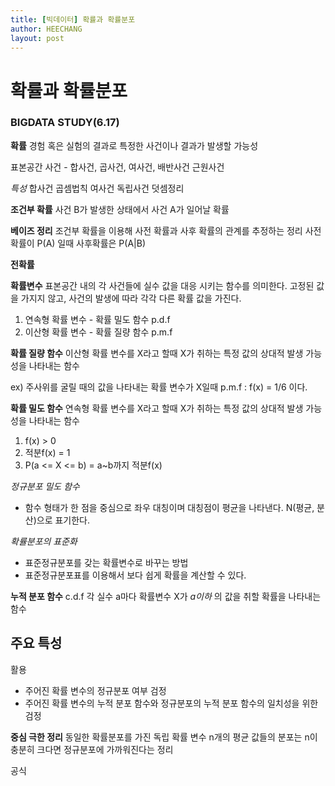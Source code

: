 ```yaml
---
title: [빅데이터] 확률과 확률분포
author: HEECHANG
layout: post
---
```


# 확률과 확률분포
### BIGDATA STUDY(6.17)

**확률**
경험 혹은 실험의 결과로 특정한 사건이나 결과가 발생할 가능성

표본공간
사건 - 합사건, 곱사건, 여사건, 배반사건
근원사건

*특성*
합사건
곱셈법칙
여사건
독립사건
덧셈정리

**조건부 확률**
사건 B가 발생한 상태에서 사건 A가 일어날 확률

**베이즈 정리**
조건부 확률을 이용해 사전 확률과 사후 확률의 관계를 추정하는 정리
사전확률이 P(A) 일때
사후확률은 P(A|B)

**전확률**

**확률변수**
표본공간 내의 각 사건들에 실수 값을 대응 시키는 함수를 의미한다. 고정된 값을 가지지 않고, 사건의 발생에 따라 각각 다른 확률 값을 가진다.

1. 연속형 확률 변수 - 확률 밀도 함수 p.d.f
2. 이산형 확률 변수 - 확률 질량 함수 p.m.f

**확률 질량 함수**
이산형 확률 변수를 X라고 할때 X가 취하는 특정 값의 상대적 발생 가능성을 나타내는 함수

ex)
주사위를 굴릴 때의 값을 나타내는 확률 변수가 X일때
p.m.f : f(x) = 1/6 이다.

**확률 밀도 함수**
연속형 확률 변수를 X라고 할때 X가 취하는 특정 값의 상대적 발생 가능성을 나타내는 함수

1) f(x) > 0
2) 적분f(x) = 1
3) P(a <= X <= b) = a~b까지 적분f(x)

*정규분포 밀도 함수*
- 함수 형태가 한 점을 중심으로 좌우 대칭이며 대칭점이 평균을 나타낸다.
N(평균, 분산)으로 표기한다.

*확률분포의 표준화*
- 표준정규분포를 갖는 확률변수로 바꾸는 방법
- 표준정규분포표를 이용해서 보다 쉽게 확률을 계산할 수 있다.

**누적 분포 함수**
c.d.f
각 실수 a마다 확률변수 X가 *a이하* 의 값을 취할 확률을 나타내는 함수

주요 특성
-

활용
- 주어진 확률 변수의 정규분포 여부 검정
- 주어진 확률 변수의 누적 분포 함수와 정규분포의 누적 분포 함수의 일치성을 위한 검정

**중심 극한 정리**
동일한 확률분포를 가진 독립 확률 변수 n개의 평균 값들의 분포는 n이 충분히 크다면 정규분포에 가까워진다는 정리

공식
